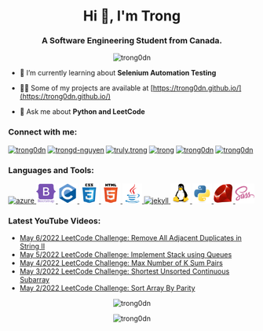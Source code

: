 <!--
**trong0dn/trong0dn** is a ✨ _special_ ✨ repository because its `README.md` (this file) appears on your GitHub profile.

Here are some ideas to get you started:

- 🔭 I’m currently working on ...
- 🌱 I’m currently learning ...
- 👯 I’m looking to collaborate on ...
- 🤔 I’m looking for help with ...
- 💬 Ask me about ...
- 📫 How to reach me: ...
- 😄 Pronouns: ...
- ⚡ Fun fact: ...

<p align="center"><img src="https://github-readme-stats.vercel.app/api?username=trong0dn&show_icons=true&locale=en" alt="trong0dn" /></p>
-->

<h1 align="center">Hi 👋, I'm Trong</h1>
<h3 align="center">A Software Engineering Student from Canada.</h3>

<p align="center"> <img src="https://komarev.com/ghpvc/?username=trong0dn&label=Profile%20views&color=0e75b6&style=flat" alt="trong0dn" /> </p>

- 🌱 I’m currently learning about **Selenium Automation Testing**

- 👨‍💻 Some of my projects are available at [https://trong0dn.github.io/](https://trong0dn.github.io/)

- 💬 Ask me about **Python and LeetCode**

### Connect with me:
<p align="left">
  <a href="https://twitter.com/trong0dn" target="blank"><img align="center" src="https://raw.githubusercontent.com/rahuldkjain/github-profile-readme-generator/master/src/images/icons/Social/twitter.svg" alt="trong0dn" height="30" width="40" /></a>
  <a href="https://linkedin.com/in/trongd-nguyen" target="blank"><img align="center" src="https://raw.githubusercontent.com/rahuldkjain/github-profile-readme-generator/master/src/images/icons/Social/linked-in-alt.svg" alt="trongd-nguyen" height="30" width="40" /></a>
  <a href="https://instagram.com/truly.trong" target="blank"><img align="center" src="https://raw.githubusercontent.com/rahuldkjain/github-profile-readme-generator/master/src/images/icons/Social/instagram.svg" alt="truly.trong" height="30" width="40" /></a>
  <a href="https://www.youtube.com/channel/UCisFyyuGQyco-ZCZHlOJoVw" target="blank"><img align="center" src="https://raw.githubusercontent.com/rahuldkjain/github-profile-readme-generator/master/src/images/icons/Social/youtube.svg" alt="trong" height="30" width="40" /></a>
  <a href="https://www.hackerrank.com/trong0dn" target="blank"><img align="center" src="https://raw.githubusercontent.com/rahuldkjain/github-profile-readme-generator/master/src/images/icons/Social/hackerrank.svg" alt="trong0dn" height="30" width="40" /></a>
  <a href="https://www.leetcode.com/trong0dn" target="blank"><img align="center" src="https://raw.githubusercontent.com/rahuldkjain/github-profile-readme-generator/master/src/images/icons/Social/leet-code.svg" alt="trong0dn" height="30" width="40" /></a>
</p>

### Languages and Tools:
<p align="left"> 
  <a href="https://azure.microsoft.com/en-in/" target="_blank"> <img src="https://www.vectorlogo.zone/logos/microsoft_azure/microsoft_azure-icon.svg" alt="azure" width="40" height="40"/> </a> 
  <a href="https://getbootstrap.com" target="_blank"> <img src="https://raw.githubusercontent.com/devicons/devicon/master/icons/bootstrap/bootstrap-plain-wordmark.svg" alt="bootstrap" width="40" height="40"/> </a> 
  <a href="https://www.cprogramming.com/" target="_blank"> <img src="https://raw.githubusercontent.com/devicons/devicon/master/icons/c/c-original.svg" alt="c" width="40" height="40"/> </a> 
  <a href="https://www.w3schools.com/css/" target="_blank"> <img src="https://raw.githubusercontent.com/devicons/devicon/master/icons/css3/css3-original-wordmark.svg" alt="css3" width="40" height="40"/> </a> 
  <a href="https://www.w3.org/html/" target="_blank"> <img src="https://raw.githubusercontent.com/devicons/devicon/master/icons/html5/html5-original-wordmark.svg" alt="html5" width="40" height="40"/> </a> 
  <a href="https://www.java.com" target="_blank"> <img src="https://raw.githubusercontent.com/devicons/devicon/master/icons/java/java-original.svg" alt="java" width="40" height="40"/> </a> 
  <a href="https://jekyllrb.com/" target="_blank"> <img src="https://www.vectorlogo.zone/logos/jekyllrb/jekyllrb-icon.svg" alt="jekyll" width="40" height="40"/> </a> 
  <a href="https://www.linux.org/" target="_blank"> <img src="https://raw.githubusercontent.com/devicons/devicon/master/icons/linux/linux-original.svg" alt="linux" width="40" height="40"/> </a> 
  <a href="https://www.python.org" target="_blank"> <img src="https://raw.githubusercontent.com/devicons/devicon/master/icons/python/python-original.svg" alt="python" width="40" height="40"/> </a> 
  <a href="https://www.ruby-lang.org/en/" target="_blank"> <img src="https://raw.githubusercontent.com/devicons/devicon/master/icons/ruby/ruby-original.svg" alt="ruby" width="40" height="40"/> </a> 
  <a href="https://sass-lang.com" target="_blank"> <img src="https://raw.githubusercontent.com/devicons/devicon/master/icons/sass/sass-original.svg" alt="sass" width="40" height="40"/> </a> 
</p>

### Latest YouTube Videos:
<!-- YOUTUBE:START -->
- [May 6/2022 LeetCode Challenge: Remove All Adjacent Duplicates in String II](https://www.youtube.com/watch?v=YuR3E5Kgyaw)
- [May 5/2022 LeetCode Challenge: Implement Stack using Queues](https://www.youtube.com/watch?v=ExlubX7Lb54)
- [May 4/2022 LeetCode Challenge: Max Number of K Sum Pairs](https://www.youtube.com/watch?v=1LNbW4A-n-Y)
- [May 3/2022 LeetCode Challenge: Shortest Unsorted Continuous Subarray](https://www.youtube.com/watch?v=viblWEdN0_k)
- [May 2/2022 LeetCode Challenge: Sort Array By Parity](https://www.youtube.com/watch?v=sm2ACL8JhGg)
<!-- YOUTUBE:END -->

<p align="center"><img src="https://github-readme-stats.vercel.app/api/top-langs?username=trong0dn&show_icons=true&locale=en&layout=compact&hide=Assembly&langs_count=10&theme=radical" alt="trong0dn" /></p>

<p align="center"><img src="https://github-readme-streak-stats.herokuapp.com/?user=trong0dn&" alt="trong0dn" /></p>
